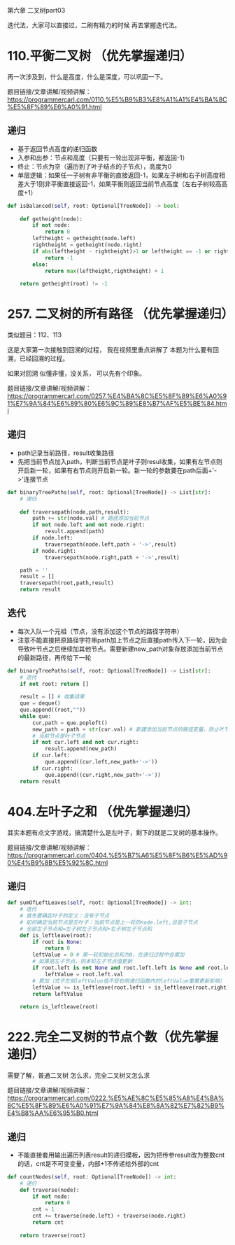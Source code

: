 第六章  二叉树part03


迭代法，大家可以直接过，二刷有精力的时候 再去掌握迭代法。


# 110.平衡二叉树 （优先掌握递归）

再一次涉及到，什么是高度，什么是深度，可以巩固一下。

题目链接/文章讲解/视频讲解：https://programmercarl.com/0110.%E5%B9%B3%E8%A1%A1%E4%BA%8C%E5%8F%89%E6%A0%91.html  

## 递归
- 基于返回节点高度的递归函数
- 入参和出参：节点和高度（只要有一轮出现非平衡，都返回-1）
- 终止：节点为空（遍历到了叶子结点的子节点），高度为0
- 单层逻辑：如果任一子树有非平衡的直接返回-1，如果左子树和右子树高度相差大于1则非平衡直接返回-1，如果平衡则返回当前节点高度（左右子树较高高度+1）
```Python
def isBalanced(self, root: Optional[TreeNode]) -> bool:
    
    def getheight(node):
        if not node:
            return 0
        leftheight = getheight(node.left)
        rightheight = getheight(node.right)
        if abs(leftheight - rightheight)>1 or leftheight == -1 or rightheight == -1: 
            return -1
        else:
            return max(leftheight,rightheight) + 1
    
    return getheight(root) != -1
```


# 257. 二叉树的所有路径 （优先掌握递归）  

类似题目：112、113

这是大家第一次接触到回溯的过程， 我在视频里重点讲解了 本题为什么要有回溯，已经回溯的过程。 

如果对回溯 似懂非懂，没关系， 可以先有个印象。 

题目链接/文章讲解/视频讲解：https://programmercarl.com/0257.%E4%BA%8C%E5%8F%89%E6%A0%91%E7%9A%84%E6%89%80%E6%9C%89%E8%B7%AF%E5%BE%84.html 

## 递归
- path记录当前路径，result收集路径
- 先把当前节点加入path，判断当前节点是叶子则resul收集，如果有左节点则开启新一轮，如果有右节点则开启新一轮。新一轮的参数要在path后面+'->'连接节点

```Python
def binaryTreePaths(self, root: Optional[TreeNode]) -> List[str]:
    # 递归
    
    def traversepath(node,path,result):
        path += str(node.val) # 路径添加当前节点
        if not node.left and not node.right:
            result.append(path)
        if node.left:
            traversepath(node.left,path + '->',result)
        if node.right:
            traversepath(node.right,path + '->',result)

    path = ''
    result = []
    traversepath(root,path,result)
    return result
```
## 迭代
- 每次入队一个元祖（节点，没有添加这个节点的路径字符串）
- 注意不能直接把原路径字符串path加上节点之后直接path传入下一轮，因为会导致叶节点之后继续加其他节点。需要新建new_path对象存放添加当前节点的最新路径，再传给下一轮
```Python
def binaryTreePaths(self, root: Optional[TreeNode]) -> List[str]:
    # 迭代
    if not root: return []
    
    result = [] # 收集结果
    que = deque()
    que.append((root,""))
    while que:
        cur,path = que.popleft()
        new_path = path + str(cur.val) # 新建添加当前节点的路径变量，防止叶节点之后继续添加
        # 当前节点是叶子节点
        if not cur.left and not cur.right:
            result.append(new_path)
        if cur.left:
            que.append((cur.left,new_path+'->'))
        if cur.right:
            que.append((cur.right,new_path+'->'))
    return result
```

# 404.左叶子之和 （优先掌握递归）

其实本题有点文字游戏，搞清楚什么是左叶子，剩下的就是二叉树的基本操作。 

题目链接/文章讲解/视频讲解：https://programmercarl.com/0404.%E5%B7%A6%E5%8F%B6%E5%AD%90%E4%B9%8B%E5%92%8C.html

## 递归
```Python
def sumOfLeftLeaves(self, root: Optional[TreeNode]) -> int:
    # 迭代
    # 首先要确定叶子的定义：没有子节点
    # 如何确定当前节点是左叶子：当前节点是上一轮的node.left,且是子节点
    # 全部左子节点和=左子树左子节点和+右子树左子节点和
    def is_leftleave(root):
        if root is None:
            return 0
        leftValue = 0 # 第一轮初始化总和为0，在递归过程中会累加
        # 如果是左子节点，则本轮左子节点值更新
        if root.left is not None and root.left.left is None and root.left.right is None:
            leftValue = root.left.val
        # 累加（式子左侧leftValue值不受右侧递归函数内的leftValue重置更新影响）
        leftValue += is_leftleave(root.left) + is_leftleave(root.right)
        return leftValue
    
    return is_leftleave(root)
```




# 222.完全二叉树的节点个数（优先掌握递归）

需要了解，普通二叉树 怎么求，完全二叉树又怎么求

题目链接/文章讲解/视频讲解：https://programmercarl.com/0222.%E5%AE%8C%E5%85%A8%E4%BA%8C%E5%8F%89%E6%A0%91%E7%9A%84%E8%8A%82%E7%82%B9%E4%B8%AA%E6%95%B0.html  
## 递归
- 不能直接套用输出遍历列表result的递归模板，因为把传参result改为整数cnt的话，cnt是不可变变量，内部+1不传递给外部的cnt
```Python
def countNodes(self, root: Optional[TreeNode]) -> int:
    # 递归
    def traverse(node):
        if not node:
            return 0
        cnt = 1
        cnt += traverse(node.left) + traverse(node.right)
        return cnt
    
    return traverse(root)
```

